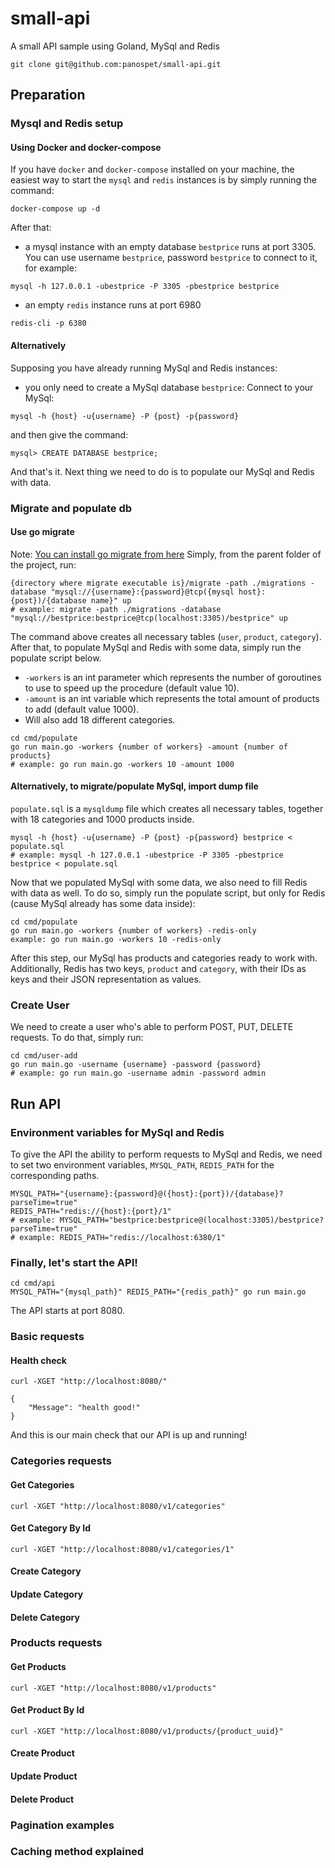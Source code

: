 # small-api
A small API sample using Goland, MySql and Redis

```
git clone git@github.com:panospet/small-api.git
```
## Preparation
### Mysql and Redis setup

#### Using Docker and docker-compose

If you have `docker` and `docker-compose` installed on your machine, the easiest way to start the `mysql` and `redis`
instances is by simply running the command:
```
docker-compose up -d
```
After that:
- a mysql instance with an empty database `bestprice` runs at port 3305. You can use username `bestprice`, password 
`bestprice` to connect to it, for example: 
```
mysql -h 127.0.0.1 -ubestprice -P 3305 -pbestprice bestprice
``` 
- an empty `redis` instance runs at port 6980
```
redis-cli -p 6380
```

#### Alternatively
Supposing you have already running MySql and Redis instances:
- you only need to create a MySql database `bestprice`:
Connect to your MySql:
```
mysql -h {host} -u{username} -P {post} -p{password}
```
and then give the command:
```
mysql> CREATE DATABASE bestprice;
```

And that's it. Next thing we need to do is to populate our MySql and Redis with data.

### Migrate and populate db
#### Use go migrate
Note: [You can install go migrate from here](https://github.com/golang-migrate/migrate)
Simply, from the parent folder of the project, run:
```
{directory where migrate executable is}/migrate -path ./migrations -database "mysql://{username}:{password}@tcp({mysql host}:{post})/{database name}" up
# example: migrate -path ./migrations -database "mysql://bestprice:bestprice@tcp(localhost:3305)/bestprice" up 
```
The command above creates all necessary tables (`user`, `product`, `category`).
After that, to populate MySql and Redis with some data, simply run the populate script below. 
- `-workers` is an int parameter which represents the number of goroutines to use to speed up the procedure 
(default value 10). 
- `-amount` is an int variable which represents the total amount of products to add (default value 1000).
- Will also add 18 different categories. 
```
cd cmd/populate
go run main.go -workers {number of workers} -amount {number of products}
# example: go run main.go -workers 10 -amount 1000
```

#### Alternatively, to migrate/populate MySql, import dump file
`populate.sql` is a `mysqldump` file which creates all necessary tables, together with 18 categories and 1000 products 
inside.
```
mysql -h {host} -u{username} -P {post} -p{password} bestprice < populate.sql
# example: mysql -h 127.0.0.1 -ubestprice -P 3305 -pbestprice bestprice < populate.sql
```
Now that we populated MySql with some data, we also need to fill Redis with data as well.
To do so, simply run the populate script, but only for Redis (cause MySql already has some data inside):
```
cd cmd/populate
go run main.go -workers {number of workers} -redis-only
example: go run main.go -workers 10 -redis-only
```

After this step, our MySql has products and categories ready to work with. Additionally, Redis has two keys, `product`
and `category`, with their IDs as keys and their JSON representation as values.

### Create User
We need to create a user who's able to perform POST, PUT, DELETE requests. To do that, simply run:
```
cd cmd/user-add
go run main.go -username {username} -password {password}
# example: go run main.go -username admin -password admin
```

## Run API
### Environment variables for MySql and Redis
To give the API the ability to perform requests to MySql and Redis, we need to set two environment variables, 
`MYSQL_PATH`, `REDIS_PATH` for the corresponding paths.
```
MYSQL_PATH="{username}:{password}@({host}:{port})/{database}?parseTime=true"
REDIS_PATH="redis://{host}:{port}/1"
# example: MYSQL_PATH="bestprice:bestprice@(localhost:3305)/bestprice?parseTime=true"
# example: REDIS_PATH="redis://localhost:6380/1"
```

### Finally, let's start the API! 
```
cd cmd/api
MYSQL_PATH="{mysql_path}" REDIS_PATH="{redis_path}" go run main.go
```
The API starts at port 8080.

### Basic requests
#### Health check
```
curl -XGET "http://localhost:8080/"
```
```
{
    "Message": "health good!"
}
```
And this is our main check that our API is up and running!
### Categories requests
#### Get Categories
```
curl -XGET "http://localhost:8080/v1/categories"
```
#### Get Category By Id
```
curl -XGET "http://localhost:8080/v1/categories/1"
```
#### Create Category
#### Update Category
#### Delete Category
### Products requests
#### Get Products
```
curl -XGET "http://localhost:8080/v1/products"
```
#### Get Product By Id
```
curl -XGET "http://localhost:8080/v1/products/{product_uuid}"
```
#### Create Product
#### Update Product
#### Delete Product

### Pagination examples
### Caching method explained

